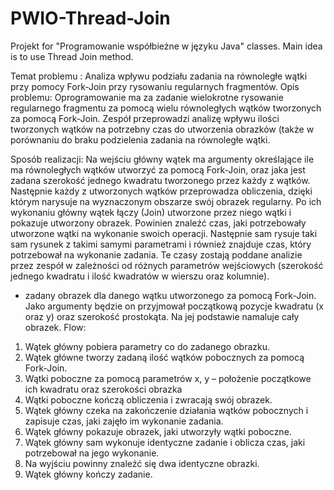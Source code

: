 # PWIO-Thread-Join
Projekt for "Programowanie współbieżne w języku Java" classes. Main idea is to use Thread Join method.

Temat problemu : Analiza wpływu podziału zadania na równoległe wątki przy pomocy Fork-Join przy rysowaniu regularnych fragmentów.
Opis problemu:
Oprogramowanie ma za zadanie wielokrotne rysowanie regularnego fragmentu za pomocą wielu równoległych wątków tworzonych za pomocą Fork-Join. Zespół przeprowadzi analizę wpływu ilości tworzonych wątków na potrzebny czas do utworzenia obrazków (także w porównaniu do braku podzielenia zadania na równoległe wątki. 

Sposób realizacji:
Na wejściu główny wątek ma argumenty określające ile ma równoległych wątków utworzyć za pomocą Fork-Join, oraz jaka jest zadana szerokość jednego kwadratu tworzonego przez każdy z wątków. Następnie każdy z utworzonych wątków przeprowadza obliczenia, dzięki którym narysuje na wyznaczonym obszarze swój obrazek regularny. Po ich wykonaniu główny wątek łączy (Join) utworzone przez niego wątki i pokazuje utworzony obrazek. Powinien znaleźć czas, jaki potrzebowały utworzone wątki na wykonanie swoich operacji. Następnie sam rysuje taki sam rysunek z takimi samymi parametrami i również znajduje czas, który potrzebował na wykonanie zadania. Te czasy zostają poddane analizie przez zespół w zależności od różnych parametrów wejściowych (szerokość jednego kwadratu i ilość kwadratów w wierszu oraz kolumnie). 
  - zadany obrazek dla danego wątku utworzonego za pomocą Fork-Join. Jako argumenty będzie on przyjmował początkową pozycje kwadratu (x oraz y) oraz szerokość prostokąta. Na jej podstawie namaluje cały obrazek.
Flow:
1.	Wątek główny pobiera parametry co do zadanego obrazku.
2.	Wątek główne tworzy zadaną ilość wątków pobocznych za pomocą Fork-Join.
3.	Wątki poboczne za pomocą parametrów x, y – położenie początkowe ich kwadratu oraz szerokości obrazka 
4.	Wątki poboczne kończą obliczenia i zwracają swój obrazek.
5.	Wątek główny czeka na zakończenie działania wątków pobocznych i zapisuje czas, jaki zajęło im wykonanie zadania.
6.	Wątek główny pokazuje obrazek, jaki utworzyły wątki poboczne.
7.	Wątek główny sam wykonuje identyczne zadanie i oblicza czas, jaki potrzebował na jego wykonanie.
8.	Na wyjściu powinny znaleźć się dwa identyczne obrazki.
9.	Wątek główny kończy zadanie. 
